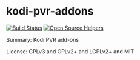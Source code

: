 #           kodi-pvr-addons
 
[![Build Status](https://travis-ci.org/UnitedRPMs/kodi-pvr-addons.svg?branch=master)](https://travis-ci.org/UnitedRPMs/kodi-pvr-addons)
[![Open Source Helpers](https://www.codetriage.com/unitedrpms/kodi-pvr-addons/badges/users.svg)](https://www.codetriage.com/unitedrpms/kodi-pvr-addons)

Summary:        Kodi PVR add-ons
 
License:        GPLv3 and GPLv2+ and LGPLv2+ and MIT
 
